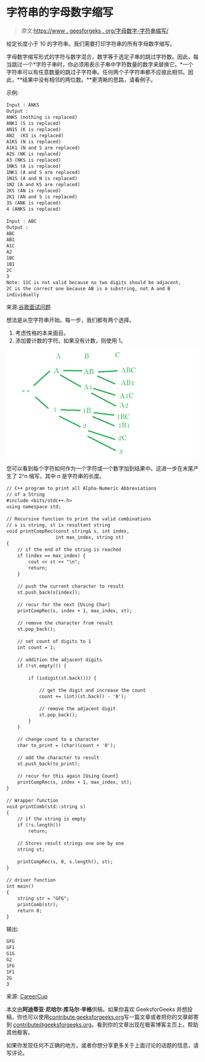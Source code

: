 # 字符串的字母数字缩写

> 原文:[https://www . geesforgeks . org/字母数字-字符串缩写/](https://www.geeksforgeeks.org/alphanumeric-abbreviations-of-a-string/)

给定长度小于 10 的字符串。我们需要打印字符串的所有字母数字缩写。

字母数字缩写形式的字符与数字混合，数字等于选定子串的跳过字符数。因此，每当跳过一个*字符子串时，你必须用表示子串中字符数量的数字来替换它。*一个字符串可以有任意数量的跳过子字符串。任何两个子字符串都不应彼此相邻。因此，**结果中没有相邻的两位数。**更清晰的思路，请看例子。

示例:

```
Input : ANKS 
Output :
ANKS (nothing is replaced)
ANK1 (S is replaced) 
AN1S (K is replaced)
AN2  (KS is replaced)
A1KS (N is replaced)
A1K1 (N and S are replaced)
A2S (NK is replaced)
A3 (NKS is replaced)
1NKS (A is replaced)
1NK1 (A and S are replaced)
1N1S (A and N is replaced)
1N2 (A and KS are replaced)
2KS (AN is replaced)
2K1 (AN and S is replaced)
3S (ANK is replaced)
4 (ANKS is replaced)

Input : ABC
Output : 
ABC
AB1 
A1C 
A2 
1BC 
1B1 
2C 
3
Note: 11C is not valid because no two digits should be adjacent, 
2C is the correct one because AB is a substring, not A and B individually

```

来源:[谷歌面试问题](https://www.careercup.com/question?id=5093369735806976)

想法是从空字符串开始。每一步，我们都有两个选择。

1.  考虑性格的本来面目。
2.  添加要计数的字符。如果没有计数，则使用 1。

![COULD NOT LOAD IMAGE](img/9baf981a4d0e3081a2ee4ba08913d40c.png)

您可以看到每个字符如何作为一个字符或一个数字加到结果中。这进一步在末尾产生了 2^n 缩写，其中 n 是字符串的长度。

```
// C++ program to print all Alpha-Numeric Abbreviations
// of a String
#include <bits/stdc++.h>
using namespace std;

// Recursive function to print the valid combinations
// s is string, st is resultant string
void printCompRec(const string& s, int index,
                  int max_index, string st)
{
    // if the end of the string is reached
    if (index == max_index) {
        cout << st << "\n";
        return;
    }

    // push the current character to result
    st.push_back(s[index]);

    // recur for the next [Using Char]
    printCompRec(s, index + 1, max_index, st);

    // remove the character from result
    st.pop_back();

    // set count of digits to 1
    int count = 1;

    // addition the adjacent digits
    if (!st.empty()) {

        if (isdigit(st.back())) {

            // get the digit and increase the count
            count += (int)(st.back() - '0');

            // remove the adjacent digit
            st.pop_back();
        }
    }

    // change count to a character
    char to_print = (char)(count + '0');

    // add the character to result
    st.push_back(to_print);

    // recur for this again [Using Count]
    printCompRec(s, index + 1, max_index, st);
}

// Wrapper function
void printComb(std::string s)
{
    // if the string is empty
    if (!s.length())
        return;

    // Stores result strings one one by one
    string st;

    printCompRec(s, 0, s.length(), st);
}

// driver function
int main()
{
    string str = "GFG";
    printComb(str);
    return 0;
}
```

输出:

```
GFG 
GF1 
G1G 
G2 
1FG 
1F1
2G 
3

```

来源: [CareerCup](https://www.careercup.com/question?id=5093369735806976)

本文由**阿迪蒂亚·尼哈尔·库马尔·辛格**供稿。如果你喜欢 GeeksforGeeks 并想投稿，你也可以使用[contribute.geeksforgeeks.org](http://www.contribute.geeksforgeeks.org)写一篇文章或者把你的文章邮寄到 contribute@geeksforgeeks.org。看到你的文章出现在极客博客主页上，帮助其他极客。

如果你发现任何不正确的地方，或者你想分享更多关于上面讨论的话题的信息，请写评论。